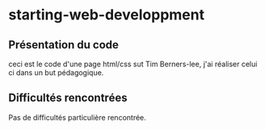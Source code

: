 # starting-web-developpment
## Présentation du code
ceci est le code d'une page html/css sut Tim Berners-lee, j'ai réaliser celui ci dans un but pédagogique.
## Difficultés rencontrées
Pas de difficultés particulière rencontrée.